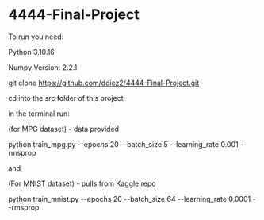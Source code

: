 # 4444-Final-Project

To run you need:

Python 3.10.16

Numpy Version: 2.2.1

git clone https://github.com/ddiez2/4444-Final-Project.git

cd into the src folder of this project 

in the terminal run:

(for MPG dataset) - data provided

python train_mpg.py --epochs 20 --batch_size 5 --learning_rate 0.001 --rmsprop

and 

(For MNIST dataset) - pulls from Kaggle repo

python train_mnist.py --epochs 20 --batch_size 64 --learning_rate 0.0001 --rmsprop                                                                                                  
